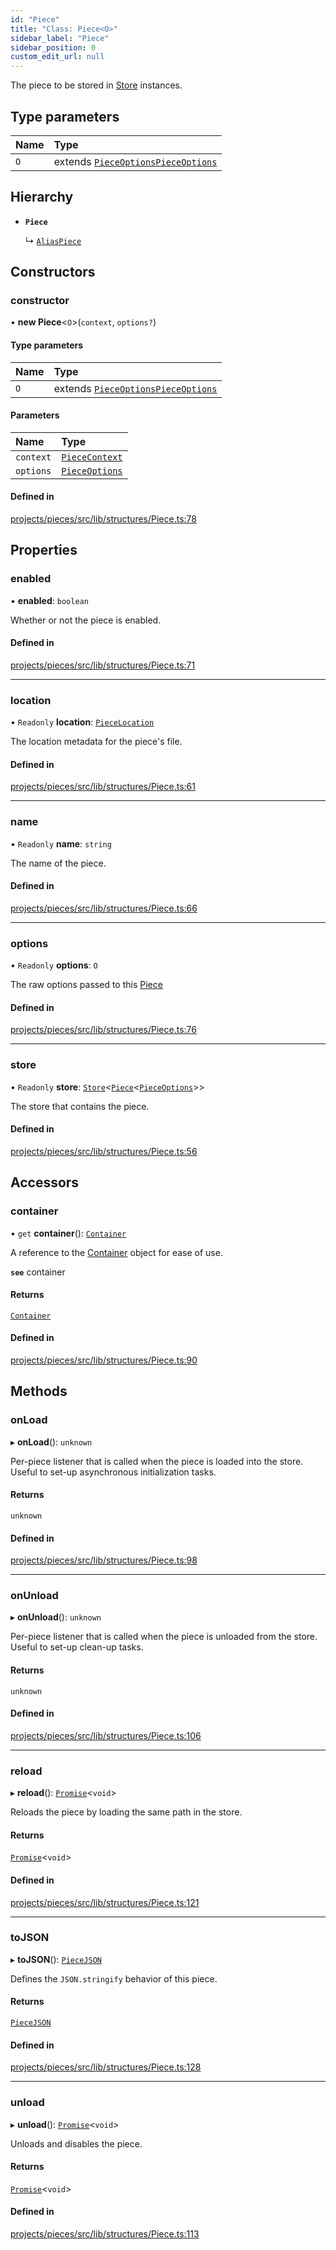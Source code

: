 ```yaml
---
id: "Piece"
title: "Class: Piece<O>"
sidebar_label: "Piece"
sidebar_position: 0
custom_edit_url: null
---
```


The piece to be stored in [Store](Store) instances.

## Type parameters

| Name | Type |
| :------ | :------ |
| `O` | extends [`PieceOptions`](../interfaces/PieceOptions)[`PieceOptions`](../interfaces/PieceOptions) |

## Hierarchy

- **`Piece`**

  ↳ [`AliasPiece`](AliasPiece)

## Constructors

### constructor

• **new Piece**<`O`\>(`context`, `options?`)

#### Type parameters

| Name | Type |
| :------ | :------ |
| `O` | extends [`PieceOptions`](../interfaces/PieceOptions)[`PieceOptions`](../interfaces/PieceOptions) |

#### Parameters

| Name | Type |
| :------ | :------ |
| `context` | [`PieceContext`](../interfaces/PieceContext) |
| `options` | [`PieceOptions`](../interfaces/PieceOptions) |

#### Defined in

[projects/pieces/src/lib/structures/Piece.ts:78](https://github.com/sapphiredev/pieces/blob/04481a2/src/lib/structures/Piece.ts#L78)

## Properties

### enabled

• **enabled**: `boolean`

Whether or not the piece is enabled.

#### Defined in

[projects/pieces/src/lib/structures/Piece.ts:71](https://github.com/sapphiredev/pieces/blob/04481a2/src/lib/structures/Piece.ts#L71)

___

### location

• `Readonly` **location**: [`PieceLocation`](PieceLocation)

The location metadata for the piece's file.

#### Defined in

[projects/pieces/src/lib/structures/Piece.ts:61](https://github.com/sapphiredev/pieces/blob/04481a2/src/lib/structures/Piece.ts#L61)

___

### name

• `Readonly` **name**: `string`

The name of the piece.

#### Defined in

[projects/pieces/src/lib/structures/Piece.ts:66](https://github.com/sapphiredev/pieces/blob/04481a2/src/lib/structures/Piece.ts#L66)

___

### options

• `Readonly` **options**: `O`

The raw options passed to this [Piece](Piece)

#### Defined in

[projects/pieces/src/lib/structures/Piece.ts:76](https://github.com/sapphiredev/pieces/blob/04481a2/src/lib/structures/Piece.ts#L76)

___

### store

• `Readonly` **store**: [`Store`](Store)<[`Piece`](Piece)<[`PieceOptions`](../interfaces/PieceOptions)\>\>

The store that contains the piece.

#### Defined in

[projects/pieces/src/lib/structures/Piece.ts:56](https://github.com/sapphiredev/pieces/blob/04481a2/src/lib/structures/Piece.ts#L56)

## Accessors

### container

• `get` **container**(): [`Container`](../interfaces/Container)

A reference to the [Container](../interfaces/Container) object for ease of use.

**`see`** container

#### Returns

[`Container`](../interfaces/Container)

#### Defined in

[projects/pieces/src/lib/structures/Piece.ts:90](https://github.com/sapphiredev/pieces/blob/04481a2/src/lib/structures/Piece.ts#L90)

## Methods

### onLoad

▸ **onLoad**(): `unknown`

Per-piece listener that is called when the piece is loaded into the store.
Useful to set-up asynchronous initialization tasks.

#### Returns

`unknown`

#### Defined in

[projects/pieces/src/lib/structures/Piece.ts:98](https://github.com/sapphiredev/pieces/blob/04481a2/src/lib/structures/Piece.ts#L98)

___

### onUnload

▸ **onUnload**(): `unknown`

Per-piece listener that is called when the piece is unloaded from the store.
Useful to set-up clean-up tasks.

#### Returns

`unknown`

#### Defined in

[projects/pieces/src/lib/structures/Piece.ts:106](https://github.com/sapphiredev/pieces/blob/04481a2/src/lib/structures/Piece.ts#L106)

___

### reload

▸ **reload**(): [`Promise`](https://developer.mozilla.org/en-US/docs/Web/JavaScript/Reference/Global_Objects/Promise)<`void`\>

Reloads the piece by loading the same path in the store.

#### Returns

[`Promise`](https://developer.mozilla.org/en-US/docs/Web/JavaScript/Reference/Global_Objects/Promise)<`void`\>

#### Defined in

[projects/pieces/src/lib/structures/Piece.ts:121](https://github.com/sapphiredev/pieces/blob/04481a2/src/lib/structures/Piece.ts#L121)

___

### toJSON

▸ **toJSON**(): [`PieceJSON`](../interfaces/PieceJSON)

Defines the `JSON.stringify` behavior of this piece.

#### Returns

[`PieceJSON`](../interfaces/PieceJSON)

#### Defined in

[projects/pieces/src/lib/structures/Piece.ts:128](https://github.com/sapphiredev/pieces/blob/04481a2/src/lib/structures/Piece.ts#L128)

___

### unload

▸ **unload**(): [`Promise`](https://developer.mozilla.org/en-US/docs/Web/JavaScript/Reference/Global_Objects/Promise)<`void`\>

Unloads and disables the piece.

#### Returns

[`Promise`](https://developer.mozilla.org/en-US/docs/Web/JavaScript/Reference/Global_Objects/Promise)<`void`\>

#### Defined in

[projects/pieces/src/lib/structures/Piece.ts:113](https://github.com/sapphiredev/pieces/blob/04481a2/src/lib/structures/Piece.ts#L113)

